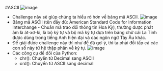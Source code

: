 #ASCII
![image](https://user-images.githubusercontent.com/128831586/231408181-07256863-6a41-462e-add6-ffea4ba25114.png)
- Challenge này sẻ giúp chúng ta hiểu rỏ hơn về bảng mã ASCII.
![image](https://user-images.githubusercontent.com/128831586/231409740-007de9a3-36e8-40f4-a084-342590b4d567.png)
- Bảng mã ASCII (tên đầy đủ: American Standard Code for Information Interchange - Chuẩn mã trao đổi thông tin Hoa Kỳ), thường được phát âm là át-xơ-ki, là bộ ký tự và bộ mã ký tự dựa trên bảng chữ cái La Tinh được dùng trong tiếng Anh hiện đại và các ngôn ngữ Tây Âu khác.
- Để giải được challenge này thì như đề đã gợi ý, thì ta phải đổi tấp cả các con số này từ hệ thập phân về ký tự.
![image](https://user-images.githubusercontent.com/128831586/231410814-ea7ab599-e318-4718-b9a7-9853f9a7363d.png)
- Các công cụ để đổi của Python:
  + chr(): Chuyển từ Decimal sang ASCII
  + ord(): Chuyển từ ASCII sang decimal

